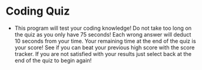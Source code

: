 # Coding Quiz

* This program will test your coding knowledge!  Do not take too long on the quiz as you only have 75 seconds!  Each wrong answer will deduct 10 seconds from your time.  Your remaining time at the end of the quiz is your score! See if you can beat your previous high score with the score tracker.  If you are not satisfied with your results just select back at the end of the quiz to begin again! 

